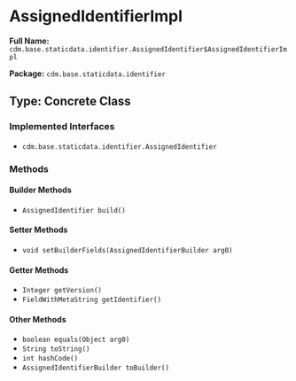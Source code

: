 # AssignedIdentifierImpl

**Full Name:** `cdm.base.staticdata.identifier.AssignedIdentifier$AssignedIdentifierImpl`

**Package:** `cdm.base.staticdata.identifier`

## Type: Concrete Class

### Implemented Interfaces

- `cdm.base.staticdata.identifier.AssignedIdentifier`

### Methods

#### Builder Methods

- `AssignedIdentifier build()`

#### Setter Methods

- `void setBuilderFields(AssignedIdentifierBuilder arg0)`

#### Getter Methods

- `Integer getVersion()`
- `FieldWithMetaString getIdentifier()`

#### Other Methods

- `boolean equals(Object arg0)`
- `String toString()`
- `int hashCode()`
- `AssignedIdentifierBuilder toBuilder()`

